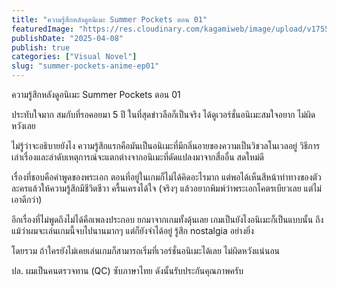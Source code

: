 ```yaml
---
title: "ความรู้สึกหลังดูอนิเมะ Summer Pockets ตอน 01"
featuredImage: "https://res.cloudinary.com/kagamiweb/image/upload/v1755266219/blog.coregamehd.com/summer-pockets-anime-ep01.jpg"
publishDate: "2025-04-08"
publish: true
categories: ["Visual Novel"]
slug: "summer-pockets-anime-ep01"
---
```


ความรู้สึกหลังดูอนิเมะ Summer Pockets ตอน 01

ประทับใจมาก สมกับที่รอคอยมา 5 ปี ในที่สุดข่าวลือก็เป็นจริง ได้ดูเวอร์ชั่นอนิเมะสมใจอยาก ไม่ผิดหวังเลย

ไม่รู้ว่าจะอธิบายยังไง ความรู้สึกแรกคือมันเป็นอนิเมะที่มีกลิ่นอายของความเป็นวิชวลโนเวลอยู่ วิธีการเล่าเรื่องและลำดับเหตุการณ์จะแตกต่างจากอนิเมะที่ดัดแปลงมาจากสื่ออื่น สดใหม่ดี

เรื่องที่ชอบคือคำพูดของพระเอก ตอนที่อยู่ในเกมก็ไม่ได้คิดอะไรมาก แต่พอได้เห็นสีหน้าท่าทางของตัวละครแล้วให้ความรู้สึกมีชีวิตชีวา ครื้นเครงได้ใจ (จริงๆ แล้วอยากพิมพ์ว่าพระเอกโคตรเบียวเลย แต่ไม่เอาดีกว่า)

อีกเรื่องที่ไม่พูดถึงไม่ได้คือเพลงประกอบ ยกมาจากเกมทั้งดุ้นเลย เกมเป็นยังไงอนิเมะก็เป็นแบบนั้น ถึงแม้ว่าผมจะเล่นเกมนี้จบไปนานมากๆ แต่ก็ยังจำได้อยู่ รู้สึก nostalgia อย่างยิ่ง

โดยรวม ถ้าใครยังไม่เคยเล่นเกมก็สามารถเริ่มที่เวอร์ชั่นอนิเมะได้เลย ไม่ผิดหวังแน่นอน

ปล. ผมเป็นคนตรวจทาน (QC) ซับภาษาไทย ดังนั้นรับประกันคุณภาพครับ